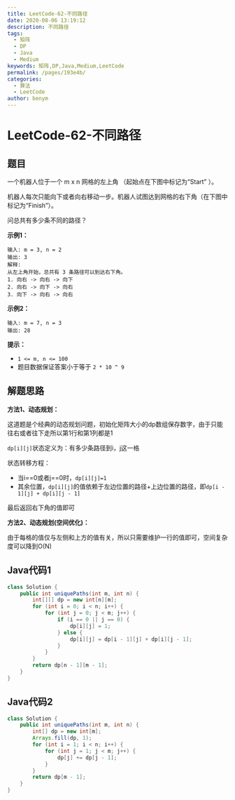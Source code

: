 ```yaml
---
title: LeetCode-62-不同路径
date: 2020-08-06 13:19:12
description: 不同路径
tags: 
  - 矩阵
  - DP
  - Java
  - Medium
keywords: 矩阵,DP,Java,Medium,LeetCode
permalink: /pages/193e4b/
categories: 
  - 算法
  - LeetCode
author: benym
---
```


# LeetCode-62-不同路径

## 题目

一个机器人位于一个 m x n 网格的左上角 （起始点在下图中标记为“Start” ）。

机器人每次只能向下或者向右移动一步。机器人试图达到网格的右下角（在下图中标记为“Finish”）。

问总共有多少条不同的路径？



**示例1：**

```
输入: m = 3, n = 2
输出: 3
解释:
从左上角开始，总共有 3 条路径可以到达右下角。
1. 向右 -> 向右 -> 向下
2. 向右 -> 向下 -> 向右
3. 向下 -> 向右 -> 向右
```

**示例2：**

```
输入: m = 7, n = 3
输出: 28
```

**提示：**

- `1 <= m, n <= 100`
- 题目数据保证答案小于等于 `2 * 10 ^ 9`

## 解题思路

**方法1、动态规划：**

这道题是个经典的动态规划问题，初始化矩阵大小的dp数组保存数字，由于只能往右或者往下走所以第1行和第1列都是1

`dp[i][j]`状态定义为：有多少条路径到i，j这一格

状态转移方程：

- 当i==0或者j==0时，`dp[i][j]=1`
- 其余位置，`dp[i][j]`的值依赖于左边位置的路径+上边位置的路径，即`dp[i - 1][j] + dp[i][j - 1]`

最后返回右下角的值即可

**方法2、动态规划(空间优化)：**

由于每格的值仅与左侧和上方的值有关，所以只需要维护一行的值即可，空间复杂度可以降到O(N)

## Java代码1

```java
class Solution {
    public int uniquePaths(int m, int n) {
        int[][] dp = new int[n][m];
        for (int i = 0; i < n; i++) {
            for (int j = 0; j < m; j++) {
                if (i == 0 || j == 0) {
                    dp[i][j] = 1;
                } else {
                    dp[i][j] = dp[i - 1][j] + dp[i][j - 1];
                }
            }
        }
        return dp[n - 1][m - 1];
    }
}
```

## Java代码2

```java
class Solution {
    public int uniquePaths(int m, int n) {
        int[] dp = new int[m];
        Arrays.fill(dp, 1);
        for (int i = 1; i < n; i++) {
            for (int j = 1; j < m; j++) {
                dp[j] += dp[j - 1];
            }
        }
        return dp[m - 1];
    }
}
```



